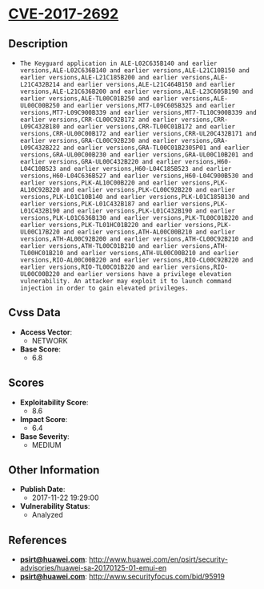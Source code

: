 
# [CVE-2017-2692](http://www.huawei.com/en/psirt/security-advisories/huawei-sa-20170125-01-emui-en)

## Description

- `The Keyguard application in ALE-L02C635B140 and earlier versions,ALE-L02C636B140 and earlier versions,ALE-L21C10B150 and earlier versions,ALE-L21C185B200 and earlier versions,ALE-L21C432B214 and earlier versions,ALE-L21C464B150 and earlier versions,ALE-L21C636B200 and earlier versions,ALE-L23C605B190 and earlier versions,ALE-TL00C01B250 and earlier versions,ALE-UL00C00B250 and earlier versions,MT7-L09C605B325 and earlier versions,MT7-L09C900B339 and earlier versions,MT7-TL10C900B339 and earlier versions,CRR-CL00C92B172 and earlier versions,CRR-L09C432B180 and earlier versions,CRR-TL00C01B172 and earlier versions,CRR-UL00C00B172 and earlier versions,CRR-UL20C432B171 and earlier versions,GRA-CL00C92B230 and earlier versions,GRA-L09C432B222 and earlier versions,GRA-TL00C01B230SP01 and earlier versions,GRA-UL00C00B230 and earlier versions,GRA-UL00C10B201 and earlier versions,GRA-UL00C432B220 and earlier versions,H60-L04C10B523 and earlier versions,H60-L04C185B523 and earlier versions,H60-L04C636B527 and earlier versions,H60-L04C900B530 and earlier versions,PLK-AL10C00B220 and earlier versions,PLK-AL10C92B220 and earlier versions,PLK-CL00C92B220 and earlier versions,PLK-L01C10B140 and earlier versions,PLK-L01C185B130 and earlier versions,PLK-L01C432B187 and earlier versions,PLK-L01C432B190 and earlier versions,PLK-L01C432B190 and earlier versions,PLK-L01C636B130 and earlier versions,PLK-TL00C01B220 and earlier versions,PLK-TL01HC01B220 and earlier versions,PLK-UL00C17B220 and earlier versions,ATH-AL00C00B210 and earlier versions,ATH-AL00C92B200 and earlier versions,ATH-CL00C92B210 and earlier versions,ATH-TL00C01B210 and earlier versions,ATH-TL00HC01B210 and earlier versions,ATH-UL00C00B210 and earlier versions,RIO-AL00C00B220 and earlier versions,RIO-CL00C92B220 and earlier versions,RIO-TL00C01B220 and earlier versions,RIO-UL00C00B220 and earlier versions have a privilege elevation vulnerability. An attacker may exploit it to launch command injection in order to gain elevated privileges.`

## Cvss Data

- **Access Vector**:
  - NETWORK
- **Base Score**:
  - 6.8

## Scores

- **Exploitability Score**:
  - 8.6
- **Impact Score**:
  - 6.4
- **Base Severity**:
  - MEDIUM

## Other Information

- **Publish Date**:
  - 2017-11-22 19:29:00
- **Vulnerability Status**:
  - Analyzed

## References

- **psirt@huawei.com**: http://www.huawei.com/en/psirt/security-advisories/huawei-sa-20170125-01-emui-en
- **psirt@huawei.com**: http://www.securityfocus.com/bid/95919
